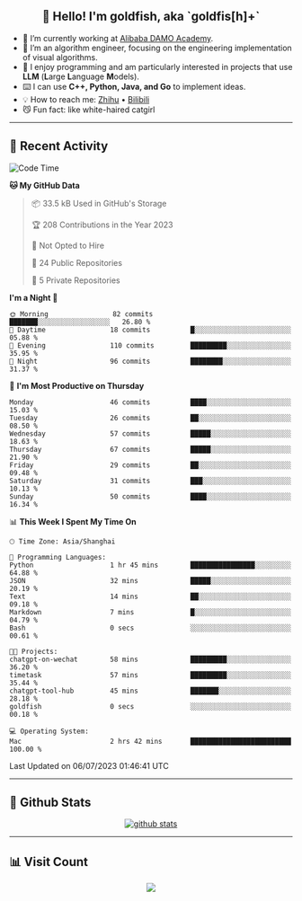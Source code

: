 
<h2 align="center">👋 Hello! I'm goldfish, aka `goldfis[h]+`</h2>

- 📍 I’m currently working at [Alibaba DAMO Academy](https://damo.alibaba.com/).  
- 🌱 I’m an algorithm engineer, focusing on the engineering implementation of visual algorithms.  
- 💬 I enjoy programming and am particularly interested in projects that use **LLM** (**L**arge **L**anguage **M**odels).   
- ⌨️ I can use **C++, Python, Java, and Go** to implement ideas.  
- 💡 How to reach me: [Zhihu](https://www.zhihu.com/people/goldfishh) • [Bilibili](https://space.bilibili.com/11349246)  
- 😼 Fun fact: like white-haired catgirl  

-------

## 🔧 Recent Activity

<!--START_SECTION:waka-->
![Code Time](http://img.shields.io/badge/Code%20Time-9%20hrs%2020%20mins-blue)

**🐱 My GitHub Data** 

> 📦 33.5 kB Used in GitHub's Storage 
 > 
> 🏆 208 Contributions in the Year 2023
 > 
> 🚫 Not Opted to Hire
 > 
> 📜 24 Public Repositories 
 > 
> 🔑 5 Private Repositories 
 > 
**I'm a Night 🦉** 

```text
🌞 Morning                82 commits          ███████░░░░░░░░░░░░░░░░░░   26.80 % 
🌆 Daytime                18 commits          █░░░░░░░░░░░░░░░░░░░░░░░░   05.88 % 
🌃 Evening                110 commits         █████████░░░░░░░░░░░░░░░░   35.95 % 
🌙 Night                  96 commits          ████████░░░░░░░░░░░░░░░░░   31.37 % 
```
📅 **I'm Most Productive on Thursday** 

```text
Monday                   46 commits          ████░░░░░░░░░░░░░░░░░░░░░   15.03 % 
Tuesday                  26 commits          ██░░░░░░░░░░░░░░░░░░░░░░░   08.50 % 
Wednesday                57 commits          █████░░░░░░░░░░░░░░░░░░░░   18.63 % 
Thursday                 67 commits          █████░░░░░░░░░░░░░░░░░░░░   21.90 % 
Friday                   29 commits          ██░░░░░░░░░░░░░░░░░░░░░░░   09.48 % 
Saturday                 31 commits          ███░░░░░░░░░░░░░░░░░░░░░░   10.13 % 
Sunday                   50 commits          ████░░░░░░░░░░░░░░░░░░░░░   16.34 % 
```


📊 **This Week I Spent My Time On** 

```text
🕑︎ Time Zone: Asia/Shanghai

💬 Programming Languages: 
Python                   1 hr 45 mins        ████████████████░░░░░░░░░   64.88 % 
JSON                     32 mins             █████░░░░░░░░░░░░░░░░░░░░   20.19 % 
Text                     14 mins             ██░░░░░░░░░░░░░░░░░░░░░░░   09.18 % 
Markdown                 7 mins              █░░░░░░░░░░░░░░░░░░░░░░░░   04.79 % 
Bash                     0 secs              ░░░░░░░░░░░░░░░░░░░░░░░░░   00.61 % 

🐱‍💻 Projects: 
chatgpt-on-wechat        58 mins             █████████░░░░░░░░░░░░░░░░   36.20 % 
timetask                 57 mins             █████████░░░░░░░░░░░░░░░░   35.44 % 
chatgpt-tool-hub         45 mins             ███████░░░░░░░░░░░░░░░░░░   28.18 % 
goldfish                 0 secs              ░░░░░░░░░░░░░░░░░░░░░░░░░   00.18 % 

💻 Operating System: 
Mac                      2 hrs 42 mins       █████████████████████████   100.00 % 
```


 Last Updated on 06/07/2023 01:46:41 UTC
<!--END_SECTION:waka-->

-------

## 📆 Github Stats

<p align="center">
    <a href="https://github.com/anuraghazra/github-readme-stats">
      <img src="https://github-readme-stats.vercel.app/api?username=goldfishh&show_icons=true&theme=dracula" alt="github stats" />
    </a>
</p>

-------

## 📊 Visit Count

<p align="center">
  <a href="https://count.getloli.com/"><img src="https://count.getloli.com/get/@:goldfishh?theme=rule34"></a>
</p>
